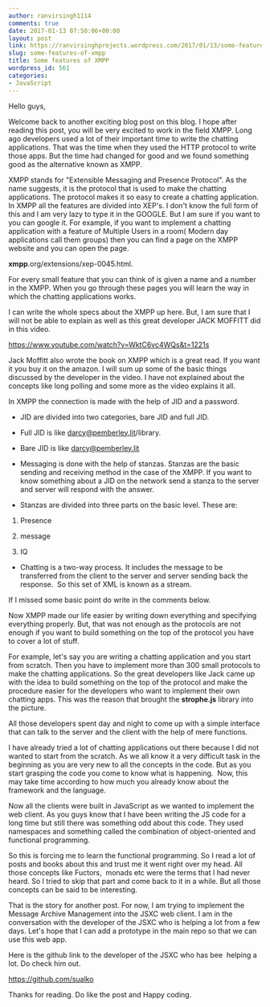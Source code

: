 ```yaml
---
author: ranvirsingh1114
comments: true
date: 2017-01-13 07:50:06+00:00
layout: post
link: https://ranvirsinghprojects.wordpress.com/2017/01/13/some-features-of-xmpp/
slug: some-features-of-xmpp
title: Some features of XMPP
wordpress_id: 561
categories:
- JavaScript
---
```


Hello guys,

Welcome back to another exciting blog post on this blog. I hope after reading this post, you will be very excited to work in the field XMPP. Long ago developers used a lot of their important time to write the chatting applications. That was the time when they used the HTTP protocol to write those apps. But the time had changed for good and we found something good as the alternative known as XMPP.

XMPP stands for "Extensible Messaging and Presence Protocol". As the name suggests, it is the protocol that is used to make the chatting applications. The protocol makes it so easy to create a chatting application. In XMPP all the features are divided into XEP's. I don't know the full form of this and I am very lazy to type it in the GOOGLE. But I am sure if you want to you can google it. For example, if you want to implement a chatting application with a feature of Multiple Users in a room( Modern day applications call them groups) then you can find a page on the XMPP website and you can open the page.

**xmpp**.org/extensions/xep-0045.html.

For every small feature that you can think of is given a name and a number in the XMPP. When you go through these pages you will learn the way in which the chatting applications works.

I can write the whole specs about the XMPP up here. But, I am sure that I will not be able to explain as well as this great developer JACK MOFFITT did in this video.

https://www.youtube.com/watch?v=WktC6vc4WQs&t=1221s



Jack Moffitt also wrote the book on XMPP which is a great read. If you want it you buy it on the amazon. I will sum up some of the basic things discussed by the developer in the video. I have not explained about the concepts like long polling and some more as the video explains it all.

In XMPP the connection is made with the help of JID and a password.



	
  * JID are divided into two categories, bare JID and full JID.

	
  * Full JID is like darcy@pemberley.lit/library.

	
  * Bare JID is like darcy@pemberley.lit

	
  * Messaging is done with the help of stanzas. Stanzas are the basic sending and receiving method in the case of the XMPP. If you want to know something about a JID on the network send a stanza to the server and server will respond with the answer.

	
  * Stanzas are divided into three parts on the basic level. These are:



	
  1. Presence

	
  2. message

	
  3. IQ



	
  * Chatting is a two-way process. It includes the message to be transferred from the client to the server and server sending back the response.  So this set of XML is known as a stream.


If I missed some basic point do write in the comments below.

Now XMPP made our life easier by writing down everything and specifying everything properly. But, that was not enough as the protocols are not enough if you want to build something on the top of the protocol you have to cover a lot of stuff.

For example, let's say you are writing a chatting application and you start from scratch. Then you have to implement more than 300 small protocols to make the chatting applications. So the great developers like Jack came up with the idea to build something on the top of the protocol and make the procedure easier for the developers who want to implement their own chatting apps. This was the reason that brought the **strophe.js** library into the picture.

All those developers spent day and night to come up with a simple interface that can talk to the server and the client with the help of mere functions.

I have already tried a lot of chatting applications out there because I did not wanted to start from the scratch. As we all know it a very difficult task in the beginning as you are very new to all the concepts in the code. But as you start grasping the code you come to know what is happening.  Now, this may take time according to how much you already know about the framework and the language.

Now all the clients were built in JavaScript as we wanted to implement the web client. As you guys know that I have been writing the JS code for a long time but still there was something odd about this code. They used namespaces and something called the combination of object-oriented and functional programming.

So this is forcing me to learn the functional programming. So I read a lot of posts and books about this and trust me it went right over my head. All those concepts like Fuctors,  monads etc were the terms that I had never heard. So I tried to skip that part and come back to it in a while. But all those concepts can be said to be interesting.

That is the story for another post. For now, I am trying to implement the Message Archive Management into the JSXC web client. I am in the conversation with the developer of the JSXC who is helping a lot from a few days. Let's hope that I can add a prototype in the main repo so that we can use this web app.

Here is the github link to the developer of the JSXC who has bee  helping a lot. Do check him out.

https://github.com/sualko

Thanks for reading. Do like the post and Happy coding.


